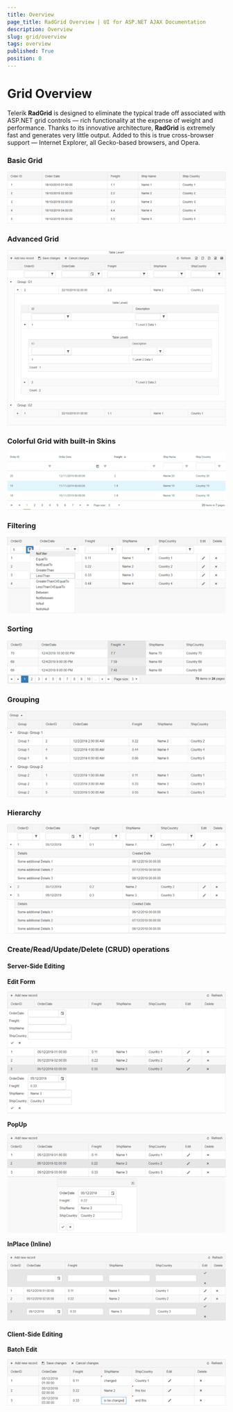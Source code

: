 ```yaml
---
title: Overview
page_title: RadGrid Overview | UI for ASP.NET AJAX Documentation
description: Overview
slug: grid/overview
tags: overview
published: True
position: 0
---
```


# Grid Overview

Telerik **RadGrid** is designed to eliminate the typical trade off associated with ASP.NET grid controls — rich functionality at the expense of weight and performance. Thanks to its innovative architecture, **RadGrid** is extremely fast and generates very little output. Added to this is true cross-browser support — Internet Explorer, all Gecko-based browsers, and Opera.



### Basic Grid

![](images/grid-overview-basic.png)



### Advanced Grid

![](images/grid-overview-advanced.png)


### Colorful Grid with built-in Skins

![](images/grid-overview-skins.gif)


### Filtering

![](images/grid-overview-filtering.png)

### Sorting

![](images/grid-overview-sorting.png)

### Grouping

![](images/grid-overview-grouping.png)

### Hierarchy

![](images/grid-overview-hierarchy.png)

### Create/Read/Update/Delete (CRUD) operations

#### Server-Side Editing

**Edit Form**

![](images/grid-overview-editforms.png)

**PopUp**

![](images/grid-overview-popup.png)

**InPlace (Inline)**

![](images/grid-overview-inplace.png)

#### Client-Side Editing

**Batch Edit**

![](images/grid-overview-batchedit.png)


